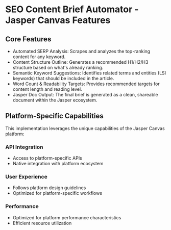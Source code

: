 # SEO Content Brief Automator - Jasper Canvas Features

## Core Features
- Automated SERP Analysis: Scrapes and analyzes the top-ranking content for any keyword.
- Content Structure Outline: Generates a recommended H1/H2/H3 structure based on what's already ranking.
- Semantic Keyword Suggestions: Identifies related terms and entities (LSI keywords) that should be included in the article.
- Word Count & Readability Targets: Provides recommended targets for content length and reading level.
- Jasper Doc Output: The final brief is generated as a clean, shareable document within the Jasper ecosystem.

## Platform-Specific Capabilities
This implementation leverages the unique capabilities of the Jasper Canvas platform:

### API Integration
- Access to platform-specific APIs
- Native integration with platform ecosystem

### User Experience
- Follows platform design guidelines
- Optimized for platform-specific workflows

### Performance
- Optimized for platform performance characteristics
- Efficient resource utilization
